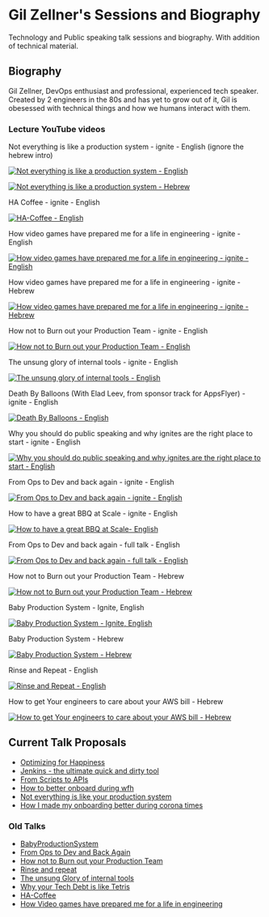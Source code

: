 # Gil Zellner's Sessions and Biography
Technology and Public speaking talk sessions and biography.
With addition of technical material.

## Biography

Gil Zellner, DevOps enthusiast and professional, experienced tech speaker.
Created by 2 engineers in the 80s and has yet to grow out of it, Gil is obesessed with technical things and how we humans interact with them. 

### Lecture YouTube videos

Not everything is like a production system - ignite - English (ignore the hebrew intro)

[![Not everything is like a production system - English](http://img.youtube.com/vi/6NNRSpExM9s/0.jpg)](https://www.youtube.com/watch?v=6NNRSpExM9s&t=542s)

[![Not everything is like a production system - Hebrew](http://img.youtube.com/vi/lXldwX1mVWw/0.jpg)](https://www.youtube.com/watch?v=lXldwX1mVWw
)

HA Coffee - ignite - English

[![HA-Coffee - English](http://img.youtube.com/vi/fwYAEuy1hS4/0.jpg)](https://www.youtube.com/watch?v=fwYAEuy1hS4)

How video games have prepared me for a life in engineering - ignite - English

[![How video games have prepared me for a life in engineering - ignite - English](http://img.youtube.com/vi/9EBYm1Y-LWo/0.jpg)](https://www.youtube.com/watch?v=9EBYm1Y-LWo)

How video games have prepared me for a life in engineering - ignite - Hebrew

[![How video games have prepared me for a life in engineering - ignite - Hebrew](http://img.youtube.com/vi/BFVC4NkFPL0/0.jpg)](https://www.youtube.com/watch?v=BFVC4NkFPL0)

How not to Burn out your Production Team - ignite - English

[![How not to Burn out your Production Team - English](http://img.youtube.com/vi/I_XI2hFPuQI/0.jpg)](https://www.youtube.com/watch?v=I_XI2hFPuQI)

The unsung glory of internal tools - ignite - English

[![The unsung glory of internal tools - English](http://img.youtube.com/vi/fl0NJCnkhI0/0.jpg)](https://www.youtube.com/watch?v=fl0NJCnkhI0)

Death By Balloons (With Elad Leev, from sponsor track for AppsFlyer) - ignite - English

[![Death By Balloons - English](http://img.youtube.com/vi/RnfpJCa2QfM/2.jpg)](https://www.youtube.com/watch?v=RnfpJCa2QfM)

Why you should do public speaking and why ignites are the right place to start - ignite - English

[![Why you should do public speaking and why ignites are the right place to start - English](http://img.youtube.com/vi/c7egVuNMPl0/0.jpg)](https://www.youtube.com/watch?v=c7egVuNMPl0)

From Ops to Dev and back again - ignite - English

[![From Ops to Dev and back again - ignite - English](http://img.youtube.com/vi/kiPRWllQdt4/0.jpg)](https://www.youtube.com/watch?v=kiPRWllQdt4)

How to have a great BBQ at Scale - ignite - English

[![How to have a great BBQ at Scale- English](http://www.fsxaddons.com/static/img/no-preview.jpg)](https://drive.google.com/file/d/1VZsXd3PwZ2vslRq-SUo5fFtHBe03VagL/view?usp=sharing)

From Ops to Dev and back again - full talk - English

[![From Ops to Dev and back again - full talk - English](http://img.youtube.com/vi/nSrKaYhWDnc/0.jpg)](https://www.youtube.com/watch?v=nSrKaYhWDnc)

How not to Burn out your Production Team - Hebrew

[![How not to Burn out your Production Team - Hebrew](http://img.youtube.com/vi/8MWVImfoctU/0.jpg)](https://www.youtube.com/watch?v=8MWVImfoctU)

Baby Production System - Ignite, English

[![Baby Production System - Ignite, English](http://img.youtube.com/vi/g2ItUSwlKMs/0.jpg)](https://www.youtube.com/watch?v=g2ItUSwlKMs)

Baby Production System - Hebrew

[![Baby Production System - Hebrew](http://img.youtube.com/vi/EySFKvu7q1A/0.jpg)](https://www.youtube.com/watch?v=EySFKvu7q1A)

Rinse and Repeat - English

[![Rinse and Repeat - English](http://img.youtube.com/vi/paysR3pNlrk/0.jpg)](https://www.youtube.com/watch?v=paysR3pNlrk)

How to get Your engineers to care about your AWS bill - Hebrew

[![How to get Your engineers to care about your AWS bill - Hebrew](http://img.youtube.com/vi/8gvArogcwzo/0.jpg)](https://www.youtube.com/watch?v=8gvArogcwzo)

## Current Talk Proposals 

- [Optimizing for Happiness](optimizing_for_happiness.md)
- [Jenkins - the ultimate quick and dirty tool](jenkins-ultimate-tool.md)
- [From Scripts to APIs](scripts-to-apis.md)
- [How to better onboard during wfh](wfh-onboarding.md)
- [Not everything is like your production system](not-everything-is-like-your-production-system.md)
- [How I made my onboarding better during corona times](wfh-onboarding.md)

###  Old Talks
- [BabyProductionSystem](baby_production_system.md)
- [From Ops to Dev and Back Again](from_ops_to_dev_and_back_again.md)
- [How not to Burn out your Production Team](how_not_to_burn_out_your_production_team.md)
- [Rinse and repeat](rinse_and_repeat.md)
- [The unsung Glory of internal tools](the_unsung_glory_of_internal_tools.md)
- [Why your Tech Debt is like Tetris](tech-debt-tetris.md)
- [HA-Coffee](ha-coffee.md)
- [How Video games have prepared me for a life in engineering](video-games-prepare-for-engineering.md)

